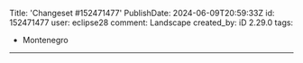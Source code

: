 Title: 'Changeset #152471477'
PublishDate: 2024-06-09T20:59:33Z
id: 152471477
user: eclipse28
comment: Landscape
created_by: iD 2.29.0
tags:
- Montenegro

---
